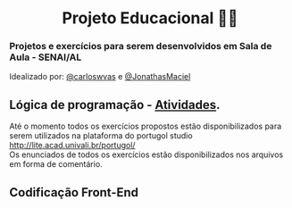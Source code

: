 <h1 align="center">Projeto Educacional 👨‍💻</h1>
<h3> Projetos e exercícios para serem desenvolvidos em Sala de Aula - SENAI/AL</h3>
Idealizado por: <a href="https://github.com/carloswvas/">@carloswvas</a> e <a href="https://github.com/JonathasMaciel">@JonathasMaciel</a>

## Lógica de programação - [Atividades](https://github.com/carloswvas/Educacional/tree/main/LogicaDeProgramacao).
Até o momento todos os exercícios propostos estão disponibilizados para serem utilizados na plataforma do portugol studio
http://lite.acad.univali.br/portugol/ <br>
Os enunciados de todos os exercícios estão disponibilizados nos arquivos em forma de comentário.

## Codificação Front-End

